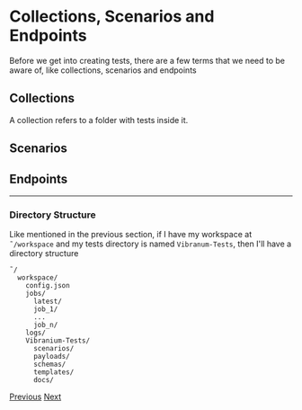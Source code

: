 # Collections, Scenarios and Endpoints

Before we get into creating tests, there are a few terms that we need to be aware of, like collections, scenarios and endpoints

## Collections
A collection refers to a folder with tests inside it.

## Scenarios

## Endpoints


---
### Directory Structure
Like mentioned in the previous section, if I have my workspace at `˜/workspace` and my tests directory is named `Vibranum-Tests`, then I'll have a directory structure 

```shell
˜/
  workspace/
    config.json
    jobs/
      latest/
      job_1/
      ...
      job_n/
    logs/
    Vibranium-Tests/
      scenarios/
      payloads/
      schemas/
      templates/
      docs/
```
[Previous](1.1.workspace.md)
[Next](1.3.installation.md)
